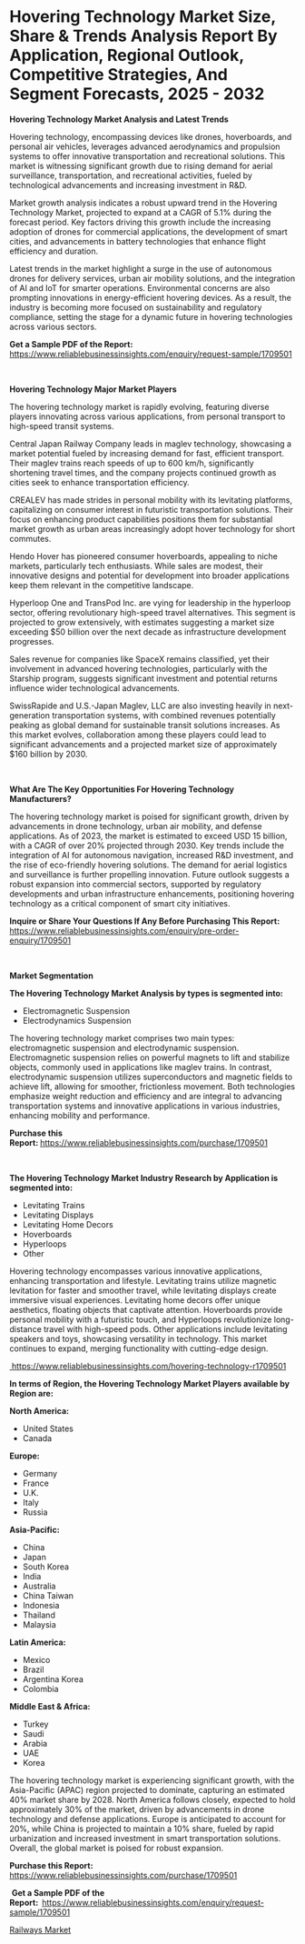 <p><h1>Hovering Technology Market Size, Share & Trends Analysis Report By Application, Regional Outlook, Competitive Strategies, And Segment Forecasts, 2025 - 2032</h1></p><p><strong>Hovering Technology Market Analysis and Latest Trends</strong></p>
<p><p>Hovering technology, encompassing devices like drones, hoverboards, and personal air vehicles, leverages advanced aerodynamics and propulsion systems to offer innovative transportation and recreational solutions. This market is witnessing significant growth due to rising demand for aerial surveillance, transportation, and recreational activities, fueled by technological advancements and increasing investment in R&D.</p><p>Market growth analysis indicates a robust upward trend in the Hovering Technology Market, projected to expand at a CAGR of 5.1% during the forecast period. Key factors driving this growth include the increasing adoption of drones for commercial applications, the development of smart cities, and advancements in battery technologies that enhance flight efficiency and duration. </p><p>Latest trends in the market highlight a surge in the use of autonomous drones for delivery services, urban air mobility solutions, and the integration of AI and IoT for smarter operations. Environmental concerns are also prompting innovations in energy-efficient hovering devices. As a result, the industry is becoming more focused on sustainability and regulatory compliance, setting the stage for a dynamic future in hovering technologies across various sectors.</p></p>
<p><strong>Get a Sample PDF of the Report:&nbsp;</strong> <a href="https://www.reliablebusinessinsights.com/enquiry/request-sample/1709501?utm_campaign=1091&utm_medium=2&utm_source=Github&utm_content=ia&utm_term=10012025&utm_id=hovering-technology">https://www.reliablebusinessinsights.com/enquiry/request-sample/1709501</a></p>
<p>&nbsp;</p>
<p><strong>Hovering Technology Major Market Players</strong></p>
<p><p>The hovering technology market is rapidly evolving, featuring diverse players innovating across various applications, from personal transport to high-speed transit systems. </p><p>Central Japan Railway Company leads in maglev technology, showcasing a market potential fueled by increasing demand for fast, efficient transport. Their maglev trains reach speeds of up to 600 km/h, significantly shortening travel times, and the company projects continued growth as cities seek to enhance transportation efficiency.</p><p>CREALEV has made strides in personal mobility with its levitating platforms, capitalizing on consumer interest in futuristic transportation solutions. Their focus on enhancing product capabilities positions them for substantial market growth as urban areas increasingly adopt hover technology for short commutes.</p><p>Hendo Hover has pioneered consumer hoverboards, appealing to niche markets, particularly tech enthusiasts. While sales are modest, their innovative designs and potential for development into broader applications keep them relevant in the competitive landscape.</p><p>Hyperloop One and TransPod Inc. are vying for leadership in the hyperloop sector, offering revolutionary high-speed travel alternatives. This segment is projected to grow extensively, with estimates suggesting a market size exceeding $50 billion over the next decade as infrastructure development progresses.</p><p>Sales revenue for companies like SpaceX remains classified, yet their involvement in advanced hovering technologies, particularly with the Starship program, suggests significant investment and potential returns influence wider technological advancements. </p><p>SwissRapide and U.S.-Japan Maglev, LLC are also investing heavily in next-generation transportation systems, with combined revenues potentially peaking as global demand for sustainable transit solutions increases. As this market evolves, collaboration among these players could lead to significant advancements and a projected market size of approximately $160 billion by 2030.</p></p>
<p>&nbsp;</p>
<p><strong>What Are The Key Opportunities For Hovering Technology Manufacturers?</strong></p>
<p><p>The hovering technology market is poised for significant growth, driven by advancements in drone technology, urban air mobility, and defense applications. As of 2023, the market is estimated to exceed USD 15 billion, with a CAGR of over 20% projected through 2030. Key trends include the integration of AI for autonomous navigation, increased R&D investment, and the rise of eco-friendly hovering solutions. The demand for aerial logistics and surveillance is further propelling innovation. Future outlook suggests a robust expansion into commercial sectors, supported by regulatory developments and urban infrastructure enhancements, positioning hovering technology as a critical component of smart city initiatives.</p></p>
<p><strong>Inquire or Share Your Questions If Any Before Purchasing This Report:</strong> <a href="https://www.reliablebusinessinsights.com/enquiry/pre-order-enquiry/1709501?utm_campaign=1091&utm_medium=2&utm_source=Github&utm_content=ia&utm_term=10012025&utm_id=hovering-technology">https://www.reliablebusinessinsights.com/enquiry/pre-order-enquiry/1709501</a></p>
<p>&nbsp;</p>
<p><strong>Market Segmentation</strong></p>
<p><strong>The Hovering Technology Market Analysis by types is segmented into:</strong></p>
<p><ul><li>Electromagnetic Suspension</li><li>Electrodynamics Suspension</li></ul></p>
<p><p>The hovering technology market comprises two main types: electromagnetic suspension and electrodynamic suspension. Electromagnetic suspension relies on powerful magnets to lift and stabilize objects, commonly used in applications like maglev trains. In contrast, electrodynamic suspension utilizes superconductors and magnetic fields to achieve lift, allowing for smoother, frictionless movement. Both technologies emphasize weight reduction and efficiency and are integral to advancing transportation systems and innovative applications in various industries, enhancing mobility and performance.</p></p>
<p><strong>Purchase this Report:&nbsp;</strong><a href="https://www.reliablebusinessinsights.com/purchase/1709501?utm_campaign=1091&utm_medium=2&utm_source=Github&utm_content=ia&utm_term=10012025&utm_id=hovering-technology">https://www.reliablebusinessinsights.com/purchase/1709501</a></p>
<p>&nbsp;</p>
<p><strong>The Hovering Technology Market Industry Research by Application is segmented into:</strong></p>
<p><ul><li>Levitating Trains</li><li>Levitating Displays</li><li>Levitating Home Decors</li><li>Hoverboards</li><li>Hyperloops</li><li>Other</li></ul></p>
<p><p>Hovering technology encompasses various innovative applications, enhancing transportation and lifestyle. Levitating trains utilize magnetic levitation for faster and smoother travel, while levitating displays create immersive visual experiences. Levitating home decors offer unique aesthetics, floating objects that captivate attention. Hoverboards provide personal mobility with a futuristic touch, and Hyperloops revolutionize long-distance travel with high-speed pods. Other applications include levitating speakers and toys, showcasing versatility in technology. This market continues to expand, merging functionality with cutting-edge design.</p></p>
<p><a href="https://www.reliablebusinessinsights.com/hovering-technology-r1709501?utm_campaign=1091&utm_medium=2&utm_source=Github&utm_content=ia&utm_term=10012025&utm_id=hovering-technology">&nbsp;https://www.reliablebusinessinsights.com/hovering-technology-r1709501</a></p>
<p><strong>In terms of Region, the Hovering Technology Market Players available by Region are:</strong></p>
<p>
    <p> <strong> North America: </strong>
        <ul>
            <li>United States</li>
            <li>Canada</li>
        </ul>
        </p> 
    <p> <strong> Europe: </strong>
        <ul>
            <li>Germany</li>
            <li>France</li>
            <li>U.K.</li>
            <li>Italy</li>
            <li>Russia</li>
        </ul>
        </p> 
    <p> <strong> Asia-Pacific: </strong>
        <ul>
            <li>China</li>
            <li>Japan</li>
            <li>South Korea</li>
            <li>India</li>
            <li>Australia</li>
            <li>China Taiwan</li>
            <li>Indonesia</li>
            <li>Thailand</li>
            <li>Malaysia</li>
        </ul>
        </p> 
    <p> <strong> Latin America: </strong>
        <ul>
            <li>Mexico</li>
            <li>Brazil</li>
            <li>Argentina Korea</li>
            <li>Colombia</li>
        </ul>
        </p> 
    <p> <strong> Middle East & Africa: </strong>
        <ul>
            <li>Turkey</li>
            <li>Saudi</li>
            <li>Arabia</li>
            <li>UAE</li>
            <li>Korea</li>
        </ul>
    </p>
    </p>
<p><p>The hovering technology market is experiencing significant growth, with the Asia-Pacific (APAC) region projected to dominate, capturing an estimated 40% market share by 2028. North America follows closely, expected to hold approximately 30% of the market, driven by advancements in drone technology and defense applications. Europe is anticipated to account for 20%, while China is projected to maintain a 10% share, fueled by rapid urbanization and increased investment in smart transportation solutions. Overall, the global market is poised for robust expansion.</p></p>
<p><strong>Purchase this Report: </strong><a href="https://www.reliablebusinessinsights.com/purchase/1709501?utm_campaign=1091&utm_medium=2&utm_source=Github&utm_content=ia&utm_term=10012025&utm_id=hovering-technology">https://www.reliablebusinessinsights.com/purchase/1709501</a></p>
<p>&nbsp;<strong>Get a Sample PDF of the Report:&nbsp;&nbsp;</strong><a href="https://www.reliablebusinessinsights.com/enquiry/request-sample/1709501?utm_campaign=1091&utm_medium=2&utm_source=Github&utm_content=ia&utm_term=10012025&utm_id=hovering-technology">https://www.reliablebusinessinsights.com/enquiry/request-sample/1709501</a></p>
<p><strong></strong></p>
<p><p><a href="https://github.com/raffadongraffadong/Market-Research-Report-List-1/blob/main/railways-market.md?utm_campaign=1091&utm_medium=2&utm_source=Github&utm_content=ia&utm_term=10012025&utm_id=hovering-technology">Railways Market</a></p></p>